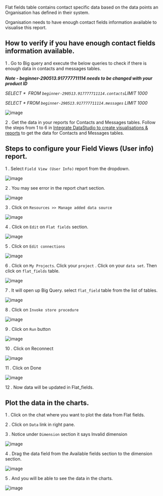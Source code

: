 Flat fields table contains contact specific data based on the data points an Organisation has defined in their system.

Organisation needs to have enough contact fields information available to visualise this report.

## How to verify if you have enough contact fields information available.

1 .  Go to Big query and execute the below queries to check if there is enough data  in contacts and messages tables.



**_Note - beginner-290513.917777711114  needs to be changed with your product ID_**

_SELECT *  FROM `beginner-290513.917777711114.contacts`LIMIT 1000_

_SELECT * FROM `beginner-290513.917777711114.messages` LIMIT 1000_

![image](https://user-images.githubusercontent.com/32592458/220825085-4c44f5f9-88db-4479-80a2-65befe0147b6.png)



2 . Get the data in your reports for Contacts and Messages tables. Follow the steps from 1 to 6 in [Integrate DataStudio to create visualisations &amp; reports](https://glific.slab.com/public/posts/vzlvtpuw) to get the data for Contacts and Messages tables.

## Steps to configure your Field Views (User info) report.

1 .  Select `Field View (User Info)` report from the dropdown.

![image](https://user-images.githubusercontent.com/32592458/220825095-c14da736-1d22-40f9-b2ae-1b7038c9473b.png)



2 . You may see error in the report chart section.

![image](https://user-images.githubusercontent.com/32592458/220825108-f75ad726-a6e4-4824-9c86-a8fc93d5148b.png)



3 . Click on `Resources >> Manage added data source`

![image](https://user-images.githubusercontent.com/32592458/220825112-f7f25cac-4353-45e0-ab97-3739406716e3.png)



4 . Click on `Edit` on `Flat fields` section.

![image](https://user-images.githubusercontent.com/32592458/220825122-fad954da-46be-4064-84c1-e77562a9e0d3.png)

5 . Click on `Edit connections`

![image](https://user-images.githubusercontent.com/32592458/220825140-74c31bb5-1a50-4cbc-a5df-a9393d2fdf83.png)

6 .  Click on `My Projects`. Click your `project` . Click on your `data set`. Then click on `flat_fields` table.

![image](https://user-images.githubusercontent.com/32592458/220825160-6d2f5b40-3d4a-4dbb-9f1b-3a6edaf3966b.png)

7 .  It will open up Big Query. select `flat_field` table from the list of tables.



![image](https://user-images.githubusercontent.com/32592458/220825176-7a0a91e6-c2a0-4710-b92d-362725a46574.png)

8 . Click on `Invoke store procedure`

![image](https://user-images.githubusercontent.com/32592458/220825190-171460cb-08db-43ac-8711-596bf6606cfb.png)

9 .  Click on `Run` button

![image](https://user-images.githubusercontent.com/32592458/220825207-3de3e868-9332-4fec-8688-7b19e433df31.png)

10 . Click on Reconnect

![image](https://user-images.githubusercontent.com/32592458/220825215-f6958cf2-5f1f-4cfa-84b5-7ef9c9512e1e.png)

11 . Click on Done

![image](https://user-images.githubusercontent.com/32592458/220825223-2a731a27-5abc-49f5-83e3-28f5f5a8f2ef.png)

12 .  Now data will be updated in Flat_fields.



## Plot the data in the charts.

1 .  Click on the chat where you want to plot the data from Flat fields.

2 .  Click on `Data` link in right pane.

3 .  Notice under `Dimension` section it says Invalid dimension

![image](https://user-images.githubusercontent.com/32592458/220825237-68f3f18a-bd5e-4be2-b58d-808ad60323ec.png)

4 . Drag the data field from the Available fields section to the dimension section.

![image](https://user-images.githubusercontent.com/32592458/220825248-7f71cd60-86a9-4948-8b74-a3b09b50b80e.png)



5 .  And you will be able to see the data in the charts.

![image](https://user-images.githubusercontent.com/32592458/220825257-dc41434e-1131-4d41-a011-d75d654e8f90.png)
